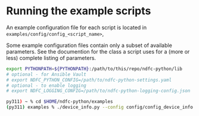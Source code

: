 # Running the example scripts

An example configuration file for each script is located in 
`examples/config/config_<script_name>`,

Some example configuration files contain only a subset of available parameters.
See the documention for the class a script uses for a (more or less) complete
listing of parameters.

```bash
export PYTHONPATH=${PYTHONPATH}:/path/to/this/repo/ndfc-python/lib
# optional - for Ansible Vault
# export NDFC_PYTHON_CONFIG=/path/to/ndfc-python-settings.yaml
# optional - to enable logging
# export NDFC_LOGGING_CONFIG=/path/to/ndfc-python-logging-config.json

py311) ~ % cd $HOME/ndfc-python/examples
(py311) examples % ./device_info.py --config config/config_device_info.yaml
```
